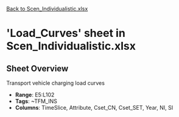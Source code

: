 [Back to Scen_Individualistic.xlsx](README.md)

# 'Load_Curves' sheet in Scen_Individualistic.xlsx

## Sheet Overview

Transport vehicle charging load curves

- **Range**: E5:L102
- **Tags**: ~TFM_INS
- **Columns**: TimeSlice, Attribute, Cset_CN, Cset_SET, Year, NI, SI

